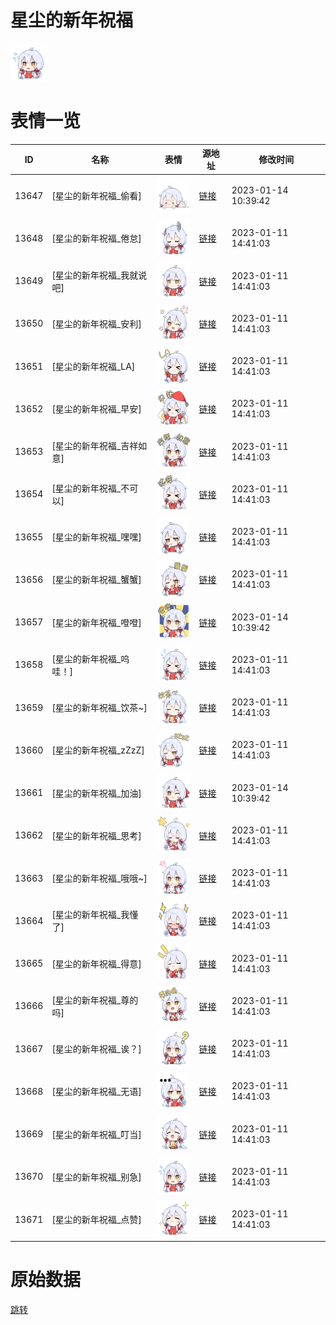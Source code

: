 # 星尘的新年祝福

<img src="./cover.png" height="60" alt="cover" />

# 表情一览

|ID|名称|表情|源地址|修改时间|
|----|----|----|----|----|
|13647|[星尘的新年祝福_偷看]|<img src="./pic/013647_%5B星尘的新年祝福_偷看%5D.png" height="60" alt="偷看"/>|[链接](https://i0.hdslb.com/bfs/garb/item/258afce2aa304288c8523b3d216cb4cf0ab92f8c.png)|2023-01-14 10:39:42|
|13648|[星尘的新年祝福_倦怠]|<img src="./pic/013648_%5B星尘的新年祝福_倦怠%5D.png" height="60" alt="倦怠"/>|[链接](https://i0.hdslb.com/bfs/garb/item/8655c4d6d9476320263c8f4b17fd12e0344dcddb.png)|2023-01-11 14:41:03|
|13649|[星尘的新年祝福_我就说吧]|<img src="./pic/013649_%5B星尘的新年祝福_我就说吧%5D.png" height="60" alt="我就说吧"/>|[链接](https://i0.hdslb.com/bfs/garb/item/bd4693e8851e864609f4fba120cb89f855a30575.png)|2023-01-11 14:41:03|
|13650|[星尘的新年祝福_安利]|<img src="./pic/013650_%5B星尘的新年祝福_安利%5D.png" height="60" alt="安利"/>|[链接](https://i0.hdslb.com/bfs/garb/item/26ab4987c944dae6099cece5e6e61163319eac67.png)|2023-01-11 14:41:03|
|13651|[星尘的新年祝福_LA]|<img src="./pic/013651_%5B星尘的新年祝福_LA%5D.png" height="60" alt="LA"/>|[链接](https://i0.hdslb.com/bfs/garb/item/2c491c2e8e738dba6c8dac279d1034a85f8d0ef1.png)|2023-01-11 14:41:03|
|13652|[星尘的新年祝福_早安]|<img src="./pic/013652_%5B星尘的新年祝福_早安%5D.png" height="60" alt="早安"/>|[链接](https://i0.hdslb.com/bfs/garb/item/ac654fa7a69dd07462b9599537f56c1bd75316be.png)|2023-01-11 14:41:03|
|13653|[星尘的新年祝福_吉祥如意]|<img src="./pic/013653_%5B星尘的新年祝福_吉祥如意%5D.png" height="60" alt="吉祥如意"/>|[链接](https://i0.hdslb.com/bfs/garb/item/3be3adcf15b577c782ee4d9216d288db272945e4.png)|2023-01-11 14:41:03|
|13654|[星尘的新年祝福_不可以]|<img src="./pic/013654_%5B星尘的新年祝福_不可以%5D.png" height="60" alt="不可以"/>|[链接](https://i0.hdslb.com/bfs/garb/item/4db209c434a05467ebaf2801d817188d44bc22de.png)|2023-01-11 14:41:03|
|13655|[星尘的新年祝福_嘿嘿]|<img src="./pic/013655_%5B星尘的新年祝福_嘿嘿%5D.png" height="60" alt="嘿嘿"/>|[链接](https://i0.hdslb.com/bfs/garb/item/9ae7dc434bfbb4edee8344b4c218cd22a6e53207.png)|2023-01-11 14:41:03|
|13656|[星尘的新年祝福_蟹蟹]|<img src="./pic/013656_%5B星尘的新年祝福_蟹蟹%5D.png" height="60" alt="蟹蟹"/>|[链接](https://i0.hdslb.com/bfs/garb/item/db25440994f4c8ceed2973f2df4e175a7791d645.png)|2023-01-11 14:41:03|
|13657|[星尘的新年祝福_噔噔]|<img src="./pic/013657_%5B星尘的新年祝福_噔噔%5D.png" height="60" alt="噔噔"/>|[链接](https://i0.hdslb.com/bfs/garb/item/0ee5eb1da782ede722f729ebad78591371e40cff.png)|2023-01-14 10:39:42|
|13658|[星尘的新年祝福_呜哇！]|<img src="./pic/013658_%5B星尘的新年祝福_呜哇！%5D.png" height="60" alt="呜哇！"/>|[链接](https://i0.hdslb.com/bfs/garb/item/c9cddaef1ef6cc13bc4800be73c004cc39d2015b.png)|2023-01-11 14:41:03|
|13659|[星尘的新年祝福_饮茶~]|<img src="./pic/013659_%5B星尘的新年祝福_饮茶~%5D.png" height="60" alt="饮茶~"/>|[链接](https://i0.hdslb.com/bfs/garb/item/9860defa47c433618821f1528acd3215e4aff1cc.png)|2023-01-11 14:41:03|
|13660|[星尘的新年祝福_zZzZ]|<img src="./pic/013660_%5B星尘的新年祝福_zZzZ%5D.png" height="60" alt="zZzZ"/>|[链接](https://i0.hdslb.com/bfs/garb/item/0f06fc25b72d1034dcab9c4bc1a6a104e113a81a.png)|2023-01-11 14:41:03|
|13661|[星尘的新年祝福_加油]|<img src="./pic/013661_%5B星尘的新年祝福_加油%5D.png" height="60" alt="加油"/>|[链接](https://i0.hdslb.com/bfs/garb/item/919d91182886369c871a66d7637af32f4f284e51.png)|2023-01-14 10:39:42|
|13662|[星尘的新年祝福_思考]|<img src="./pic/013662_%5B星尘的新年祝福_思考%5D.png" height="60" alt="思考"/>|[链接](https://i0.hdslb.com/bfs/garb/item/376c95cb705e7f219c5dc0066168ff49910867d8.png)|2023-01-11 14:41:03|
|13663|[星尘的新年祝福_哦哦~]|<img src="./pic/013663_%5B星尘的新年祝福_哦哦~%5D.png" height="60" alt="哦哦~"/>|[链接](https://i0.hdslb.com/bfs/garb/item/faa9b616e35763acbfafd0d5b044a90d18823c8f.png)|2023-01-11 14:41:03|
|13664|[星尘的新年祝福_我懂了]|<img src="./pic/013664_%5B星尘的新年祝福_我懂了%5D.png" height="60" alt="我懂了"/>|[链接](https://i0.hdslb.com/bfs/garb/item/db5a7b54635b33229409347e456a0595744f168f.png)|2023-01-11 14:41:03|
|13665|[星尘的新年祝福_得意]|<img src="./pic/013665_%5B星尘的新年祝福_得意%5D.png" height="60" alt="得意"/>|[链接](https://i0.hdslb.com/bfs/garb/item/322c5c11a8228a59d7c67150f6647a35c5998d53.png)|2023-01-11 14:41:03|
|13666|[星尘的新年祝福_尊的吗]|<img src="./pic/013666_%5B星尘的新年祝福_尊的吗%5D.png" height="60" alt="尊的吗"/>|[链接](https://i0.hdslb.com/bfs/garb/item/282035a71cbe12eec82ace44553440847ab88715.png)|2023-01-11 14:41:03|
|13667|[星尘的新年祝福_诶？]|<img src="./pic/013667_%5B星尘的新年祝福_诶？%5D.png" height="60" alt="诶？"/>|[链接](https://i0.hdslb.com/bfs/garb/item/9841dd7e88f2628033e10cc32af317f5ef64d1bd.png)|2023-01-11 14:41:03|
|13668|[星尘的新年祝福_无语]|<img src="./pic/013668_%5B星尘的新年祝福_无语%5D.png" height="60" alt="无语"/>|[链接](https://i0.hdslb.com/bfs/garb/item/c44666684678b3a1e57558ea8e7cfd21a2b431ad.png)|2023-01-11 14:41:03|
|13669|[星尘的新年祝福_叮当]|<img src="./pic/013669_%5B星尘的新年祝福_叮当%5D.png" height="60" alt="叮当"/>|[链接](https://i0.hdslb.com/bfs/garb/item/5d47f33a76996b2dbbe6b952f3e26da4280d0d38.png)|2023-01-11 14:41:03|
|13670|[星尘的新年祝福_别急]|<img src="./pic/013670_%5B星尘的新年祝福_别急%5D.png" height="60" alt="别急"/>|[链接](https://i0.hdslb.com/bfs/garb/item/a0c95849de0109e5b9af2835f4afc34380a3560b.png)|2023-01-11 14:41:03|
|13671|[星尘的新年祝福_点赞]|<img src="./pic/013671_%5B星尘的新年祝福_点赞%5D.png" height="60" alt="点赞"/>|[链接](https://i0.hdslb.com/bfs/garb/item/954d6bf91a7b733065c57d5ec4381bb16a10b339.png)|2023-01-11 14:41:03|

# 原始数据

[跳转](./raw.json)

